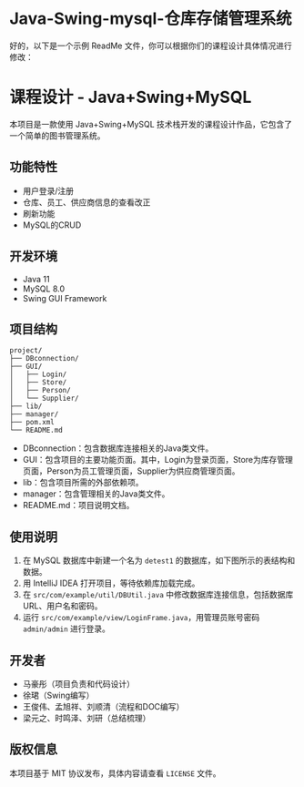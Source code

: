 # Java-Swing-mysql-仓库存储管理系统

好的，以下是一个示例 ReadMe 文件，你可以根据你们的课程设计具体情况进行修改：

# 课程设计 - Java+Swing+MySQL

本项目是一款使用 Java+Swing+MySQL 技术栈开发的课程设计作品，它包含了一个简单的图书管理系统。

## 功能特性

- 用户登录/注册
- 仓库、员工、供应商信息的查看改正
- 刷新功能
- MySQL的CRUD 

## 开发环境

- Java 11
- MySQL 8.0
- Swing GUI Framework

## 项目结构

```
project/
├── DBconnection/
├── GUI/
│   ├── Login/
│   ├── Store/
│   ├── Person/
│   └── Supplier/
├── lib/
├── manager/
├── pom.xml
└── README.md
```
 - DBconnection：包含数据库连接相关的Java类文件。
 - GUI：包含项目的主要功能页面。其中，Login为登录页面，Store为库存管理页面，Person为员工管理页面，Supplier为供应商管理页面。
 - lib：包含项目所需的外部依赖项。
 - manager：包含管理相关的Java类文件。
 - README.md：项目说明文档。
## 使用说明

1. 在 MySQL 数据库中新建一个名为 `detest1` 的数据库，如下图所示的表结构和数据。
2. 用 IntelliJ IDEA 打开项目，等待依赖库加载完成。
3. 在 `src/com/example/util/DBUtil.java` 中修改数据库连接信息，包括数据库 URL、用户名和密码。
4. 运行 `src/com/example/view/LoginFrame.java`，用管理员账号密码 `admin/admin` 进行登录。

## 开发者

- 马豪彤（项目负责和代码设计）
- 徐珺（Swing编写）
- 王俊伟、孟旭祥、刘顺清（流程和DOC编写）
- 梁元之、时鸣泽、刘研（总结梳理）

## 版权信息

本项目基于 MIT 协议发布，具体内容请查看 `LICENSE` 文件。
